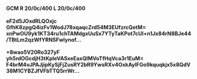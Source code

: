 #### GCM R 20/0c/400 L 20/0c/400
**eF2d5JOxdRLQOxjc**<br/>**GfhK8zpgQ4izFv1WodJ78xqaqcZrd54M3EUfzrcQetM=**<br/>**xnPwOU9yk1KT34ru1chTAMdgxUuSx7YTyTaKPot7cUI+n1Jx84rN8BJe44/TBtLm2qzWfYRNSFwlynof...**<br/><br/>
**+8wao5V20Ro327yF**<br/>**yh5rdOGcdjH3tKpleVASxeEaxQlMVoTfHqVca3r1EuM=**<br/>**F4brM4vJPAJjipKySjFjZusRY2bR9YwsRXv4OxkAylFGo9kquqkjx5x8QdV38M1CYBZJfVFbTTQ5rrWr...**